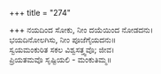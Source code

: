 +++
title = "274"

+++
ನಯದಿಂದ ಸೋಕು, ನೀಂ ದಯೆಯಿಂದ ನೋಡದನು।  
ಭಯದಿನೋಲಗಿಸು, ನೀಂ ಪೂಜೆಗೈಯದನು॥  
ಸ್ವಯಮಂಕುರಿತ ಸಕಲ ವಿಶ್ವಸತ್ತ್ವವೊ; ಜೀವ।  
ಪ್ರಿಯತಮವೊ ಸೃಷ್ಟಿಯಲಿ - ಮಂಕುತಿಮ್ಮ॥  
